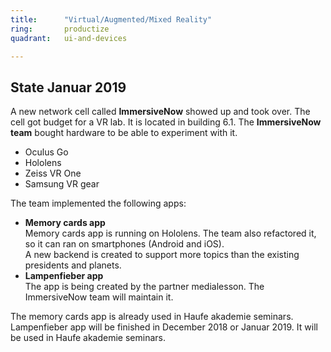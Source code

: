 ```yaml
---
title:      "Virtual/Augmented/Mixed Reality"
ring:       productize
quadrant:   ui-and-devices

---
```


## State Januar 2019 ##

A new network cell called **ImmersiveNow** showed up and took over.
The cell got budget for a VR lab. It is located in building 6.1.
The **ImmersiveNow team** bought hardware to be able to experiment with it.
* Oculus Go
* Hololens
* Zeiss VR One
* Samsung VR gear

The team implemented the following apps:
* **Memory cards app**   
Memory cards app is running on Hololens. The team also refactored it, so it can ran on smartphones (Android and iOS).   
A new backend is created to support more topics than the existing presidents and planets.
* **Lampenfieber app**   
The app is being created by the partner medialesson. The ImmersiveNow team will maintain it.

The memory cards app is already used in Haufe akademie seminars.   
Lampenfieber app will be finished in December 2018 or Januar 2019. It will be used in Haufe akademie seminars.
